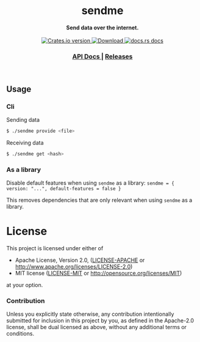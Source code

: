<h1 align="center">sendme</h1>
<div align="center">
 <strong>
   Send data over the internet.
 </strong>
</div>

<br />

<div align="center">
  <!-- Crates version -->
  <a href="https://crates.io/crates/sendme">
    <img src="https://img.shields.io/crates/v/sendme.svg?style=flat-square"
    alt="Crates.io version" />
  </a>
  <!-- Downloads -->
  <a href="https://crates.io/crates/sendme">
    <img src="https://img.shields.io/crates/d/sendme.svg?style=flat-square"
      alt="Download" />
  </a>
  <!-- docs.rs docs -->
  <a href="https://docs.rs/sendme">
    <img src="https://img.shields.io/badge/docs-latest-blue.svg?style=flat-square"
      alt="docs.rs docs" />
  </a>
</div>

<div align="center">
  <h3>
    <a href="https://docs.rs/sendme">
      API Docs
    </a>
    <span> | </span>
    <a href="https://github.com/n0-computer/sendme/releases">
      Releases
    </a>
  </h3>
</div>
<br/>

## Usage

### Cli
Sending data
```sh
$ ./sendme provide <file>
```

Receiving data
```sh
$ ./sendme get <hash>
```

### As a library
Disable default features when using `sendme` as a library:
`sendme = { version: "...", default-features = false }`

This removes dependencies that are only relevant when using `sendme` as
a library.

# License

This project is licensed under either of

 * Apache License, Version 2.0, ([LICENSE-APACHE](LICENSE-APACHE) or
   http://www.apache.org/licenses/LICENSE-2.0)
 * MIT license ([LICENSE-MIT](LICENSE-MIT) or
   http://opensource.org/licenses/MIT)

at your option.

### Contribution

Unless you explicitly state otherwise, any contribution intentionally submitted
for inclusion in this project by you, as defined in the Apache-2.0 license,
shall be dual licensed as above, without any additional terms or conditions.
